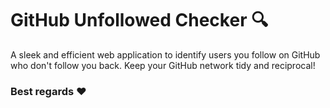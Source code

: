# GitHub Unfollowed Checker :mag:

A sleek and efficient web application to identify users you follow on GitHub who don't follow you back. Keep your GitHub network tidy and reciprocal!


### Best regards :heart:
